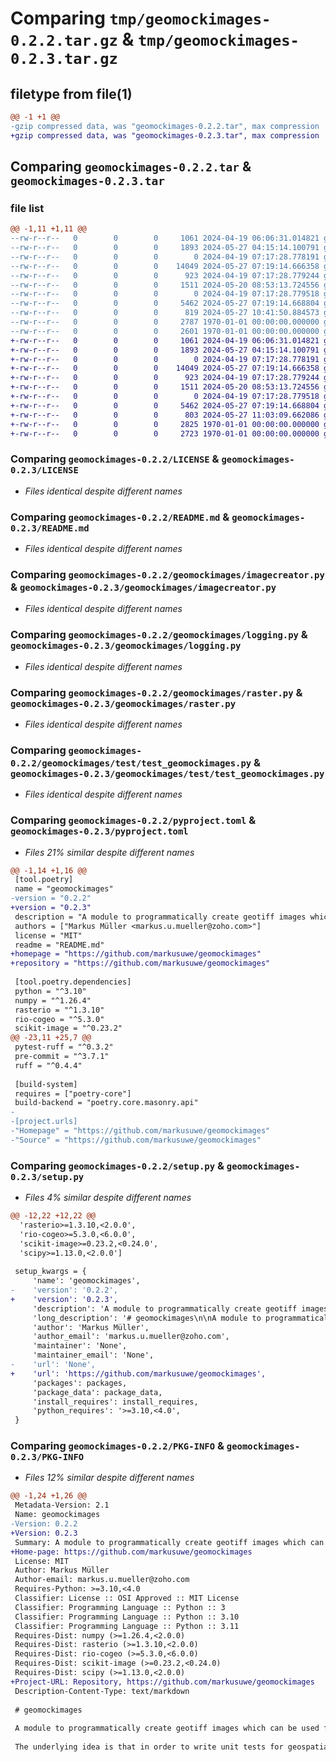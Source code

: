 # Comparing `tmp/geomockimages-0.2.2.tar.gz` & `tmp/geomockimages-0.2.3.tar.gz`

## filetype from file(1)

```diff
@@ -1 +1 @@
-gzip compressed data, was "geomockimages-0.2.2.tar", max compression
+gzip compressed data, was "geomockimages-0.2.3.tar", max compression
```

## Comparing `geomockimages-0.2.2.tar` & `geomockimages-0.2.3.tar`

### file list

```diff
@@ -1,11 +1,11 @@
--rw-r--r--   0        0        0     1061 2024-04-19 06:06:31.014821 geomockimages-0.2.2/LICENSE
--rw-r--r--   0        0        0     1893 2024-05-27 04:15:14.100791 geomockimages-0.2.2/README.md
--rw-r--r--   0        0        0        0 2024-04-19 07:17:28.778191 geomockimages-0.2.2/geomockimages/__init__.py
--rw-r--r--   0        0        0    14049 2024-05-27 07:19:14.666358 geomockimages-0.2.2/geomockimages/imagecreator.py
--rw-r--r--   0        0        0      923 2024-04-19 07:17:28.779244 geomockimages-0.2.2/geomockimages/logging.py
--rw-r--r--   0        0        0     1511 2024-05-20 08:53:13.724556 geomockimages-0.2.2/geomockimages/raster.py
--rw-r--r--   0        0        0        0 2024-04-19 07:17:28.779518 geomockimages-0.2.2/geomockimages/test/__init__.py
--rw-r--r--   0        0        0     5462 2024-05-27 07:19:14.668804 geomockimages-0.2.2/geomockimages/test/test_geomockimages.py
--rw-r--r--   0        0        0      819 2024-05-27 10:41:50.884573 geomockimages-0.2.2/pyproject.toml
--rw-r--r--   0        0        0     2787 1970-01-01 00:00:00.000000 geomockimages-0.2.2/setup.py
--rw-r--r--   0        0        0     2601 1970-01-01 00:00:00.000000 geomockimages-0.2.2/PKG-INFO
+-rw-r--r--   0        0        0     1061 2024-04-19 06:06:31.014821 geomockimages-0.2.3/LICENSE
+-rw-r--r--   0        0        0     1893 2024-05-27 04:15:14.100791 geomockimages-0.2.3/README.md
+-rw-r--r--   0        0        0        0 2024-04-19 07:17:28.778191 geomockimages-0.2.3/geomockimages/__init__.py
+-rw-r--r--   0        0        0    14049 2024-05-27 07:19:14.666358 geomockimages-0.2.3/geomockimages/imagecreator.py
+-rw-r--r--   0        0        0      923 2024-04-19 07:17:28.779244 geomockimages-0.2.3/geomockimages/logging.py
+-rw-r--r--   0        0        0     1511 2024-05-20 08:53:13.724556 geomockimages-0.2.3/geomockimages/raster.py
+-rw-r--r--   0        0        0        0 2024-04-19 07:17:28.779518 geomockimages-0.2.3/geomockimages/test/__init__.py
+-rw-r--r--   0        0        0     5462 2024-05-27 07:19:14.668804 geomockimages-0.2.3/geomockimages/test/test_geomockimages.py
+-rw-r--r--   0        0        0      803 2024-05-27 11:03:09.662086 geomockimages-0.2.3/pyproject.toml
+-rw-r--r--   0        0        0     2825 1970-01-01 00:00:00.000000 geomockimages-0.2.3/setup.py
+-rw-r--r--   0        0        0     2723 1970-01-01 00:00:00.000000 geomockimages-0.2.3/PKG-INFO
```

### Comparing `geomockimages-0.2.2/LICENSE` & `geomockimages-0.2.3/LICENSE`

 * *Files identical despite different names*

### Comparing `geomockimages-0.2.2/README.md` & `geomockimages-0.2.3/README.md`

 * *Files identical despite different names*

### Comparing `geomockimages-0.2.2/geomockimages/imagecreator.py` & `geomockimages-0.2.3/geomockimages/imagecreator.py`

 * *Files identical despite different names*

### Comparing `geomockimages-0.2.2/geomockimages/logging.py` & `geomockimages-0.2.3/geomockimages/logging.py`

 * *Files identical despite different names*

### Comparing `geomockimages-0.2.2/geomockimages/raster.py` & `geomockimages-0.2.3/geomockimages/raster.py`

 * *Files identical despite different names*

### Comparing `geomockimages-0.2.2/geomockimages/test/test_geomockimages.py` & `geomockimages-0.2.3/geomockimages/test/test_geomockimages.py`

 * *Files identical despite different names*

### Comparing `geomockimages-0.2.2/pyproject.toml` & `geomockimages-0.2.3/pyproject.toml`

 * *Files 21% similar despite different names*

```diff
@@ -1,14 +1,16 @@
 [tool.poetry]
 name = "geomockimages"
-version = "0.2.2"
+version = "0.2.3"
 description = "A module to programmatically create geotiff images which can be used for unit tests."
 authors = ["Markus Müller <markus.u.mueller@zoho.com>"]
 license = "MIT"
 readme = "README.md"
+homepage = "https://github.com/markusuwe/geomockimages"
+repository = "https://github.com/markusuwe/geomockimages"
 
 [tool.poetry.dependencies]
 python = "^3.10"
 numpy = "^1.26.4"
 rasterio = "^1.3.10"
 rio-cogeo = "^5.3.0"
 scikit-image = "^0.23.2"
@@ -23,11 +25,7 @@
 pytest-ruff = "^0.3.2"
 pre-commit = "^3.7.1"
 ruff = "^0.4.4"
 
 [build-system]
 requires = ["poetry-core"]
 build-backend = "poetry.core.masonry.api"
-
-[project.urls]
-"Homepage" = "https://github.com/markusuwe/geomockimages"
-"Source" = "https://github.com/markusuwe/geomockimages"
```

### Comparing `geomockimages-0.2.2/setup.py` & `geomockimages-0.2.3/setup.py`

 * *Files 4% similar despite different names*

```diff
@@ -12,22 +12,22 @@
  'rasterio>=1.3.10,<2.0.0',
  'rio-cogeo>=5.3.0,<6.0.0',
  'scikit-image>=0.23.2,<0.24.0',
  'scipy>=1.13.0,<2.0.0']
 
 setup_kwargs = {
     'name': 'geomockimages',
-    'version': '0.2.2',
+    'version': '0.2.3',
     'description': 'A module to programmatically create geotiff images which can be used for unit tests.',
     'long_description': '# geomockimages\n\nA module to programmatically create geotiff images which can be used for unit tests.\n\nThe underlying idea is that in order to write unit tests for geospatial image processsing algorithms,\nit is necessary to have an actual input image file or array. Organising these test images becomes a chore over time,\nthey should not be stored in git as they are large binary data and when stored outside, there always\nis the danger that they are not updated according to changes in the code repo.\n\n**geomockimages** provides a solution to the problem by providing simple code that allows to create\ngeospatial images (so far geotiffs) in a parameterised way.\n\n## Install package\n```bash\npip install geomockimages\n```\n\n## Run tests\n```bash\npytest\n```\n\n## Usage\n\nIn the following an example unit test for a hypothetical NDVI function.\n\n```python\nimport numpy as np\nimport rasterio as rio\nfrom pathlib import Path\n\nfrom rasterio.transform import from_origin\nfrom my_image_processing import ndvi\nfrom geomockimages.imagecreator import GeoMockImage\n\ndef test_ndvi():\n    """\n    A unit test if an NDVI method works in general\n    """\n    # Create 4-band image simulating RGBN as needed for NDVI\n    test_image, _ = GeoMockImage(\n        300,\n        150,\n        4,\n        "uint16",\n        out_dir=Path("/tmp"),\n        crs=4326,\n        nodata=0,\n        nodata_fill=3,\n        cog=False,\n    ).create(seed=42, transform=from_origin(13.428596, 52.494384, 0.000006, 0.000006))\n\n    ndvi_image = ndvi(test_image)\n\n    with rio.open(str(ndvi_image)) as src:\n        ndvi_array = src.read()\n        # NDVI only has one band of same size as input bands\n        assert ndvi_array.shape == (1, 150, 300)\n        # NDVI has float values between -1 and 1\n        assert ndvi_array.dtype == np.dtype(\'float32\')\n        assert np.nanmin(ndvi_array) >= -1\n        assert np.nanmax(ndvi_array) <= 1\n\n```\n',
     'author': 'Markus Müller',
     'author_email': 'markus.u.mueller@zoho.com',
     'maintainer': 'None',
     'maintainer_email': 'None',
-    'url': 'None',
+    'url': 'https://github.com/markusuwe/geomockimages',
     'packages': packages,
     'package_data': package_data,
     'install_requires': install_requires,
     'python_requires': '>=3.10,<4.0',
 }
```

### Comparing `geomockimages-0.2.2/PKG-INFO` & `geomockimages-0.2.3/PKG-INFO`

 * *Files 12% similar despite different names*

```diff
@@ -1,24 +1,26 @@
 Metadata-Version: 2.1
 Name: geomockimages
-Version: 0.2.2
+Version: 0.2.3
 Summary: A module to programmatically create geotiff images which can be used for unit tests.
+Home-page: https://github.com/markusuwe/geomockimages
 License: MIT
 Author: Markus Müller
 Author-email: markus.u.mueller@zoho.com
 Requires-Python: >=3.10,<4.0
 Classifier: License :: OSI Approved :: MIT License
 Classifier: Programming Language :: Python :: 3
 Classifier: Programming Language :: Python :: 3.10
 Classifier: Programming Language :: Python :: 3.11
 Requires-Dist: numpy (>=1.26.4,<2.0.0)
 Requires-Dist: rasterio (>=1.3.10,<2.0.0)
 Requires-Dist: rio-cogeo (>=5.3.0,<6.0.0)
 Requires-Dist: scikit-image (>=0.23.2,<0.24.0)
 Requires-Dist: scipy (>=1.13.0,<2.0.0)
+Project-URL: Repository, https://github.com/markusuwe/geomockimages
 Description-Content-Type: text/markdown
 
 # geomockimages
 
 A module to programmatically create geotiff images which can be used for unit tests.
 
 The underlying idea is that in order to write unit tests for geospatial image processsing algorithms,
```

